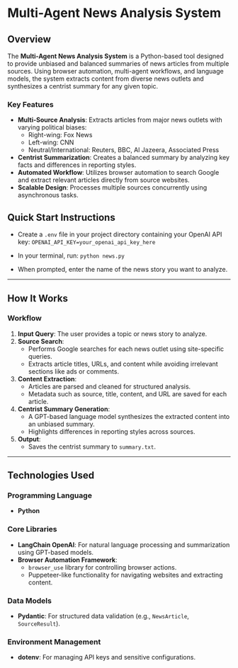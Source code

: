 # Multi-Agent News Analysis System

## Overview

The **Multi-Agent News Analysis System** is a Python-based tool designed to provide unbiased and balanced summaries of news articles from multiple sources. Using browser automation, multi-agent workflows, and language models, the system extracts content from diverse news outlets and synthesizes a centrist summary for any given topic.

### Key Features
- **Multi-Source Analysis**: Extracts articles from major news outlets with varying political biases:
  - Right-wing: Fox News
  - Left-wing: CNN
  - Neutral/International: Reuters, BBC, Al Jazeera, Associated Press
- **Centrist Summarization**: Creates a balanced summary by analyzing key facts and differences in reporting styles.
- **Automated Workflow**: Utilizes browser automation to search Google and extract relevant articles directly from source websites.
- **Scalable Design**: Processes multiple sources concurrently using asynchronous tasks.

## Quick Start Instructions

- Create a `.env` file in your project directory containing your OpenAI API key:
  `OPENAI_API_KEY=your_openai_api_key_here`

- In your terminal, run:
  `python news.py`

- When prompted, enter the name of the news story you want to analyze.

---

## How It Works

### Workflow
1. **Input Query**: The user provides a topic or news story to analyze.
2. **Source Search**:
   - Performs Google searches for each news outlet using site-specific queries.
   - Extracts article titles, URLs, and content while avoiding irrelevant sections like ads or comments.
3. **Content Extraction**:
   - Articles are parsed and cleaned for structured analysis.
   - Metadata such as source, title, content, and URL are saved for each article.
4. **Centrist Summary Generation**:
   - A GPT-based language model synthesizes the extracted content into an unbiased summary.
   - Highlights differences in reporting styles across sources.
5. **Output**:
   - Saves the centrist summary to `summary.txt`.

---

## Technologies Used

### Programming Language
- **Python**

### Core Libraries
- **LangChain OpenAI**: For natural language processing and summarization using GPT-based models.
- **Browser Automation Framework**:
  - `browser_use` library for controlling browser actions.
  - Puppeteer-like functionality for navigating websites and extracting content.

### Data Models
- **Pydantic**: For structured data validation (e.g., `NewsArticle`, `SourceResult`).

### Environment Management
- **dotenv**: For managing API keys and sensitive configurations.
